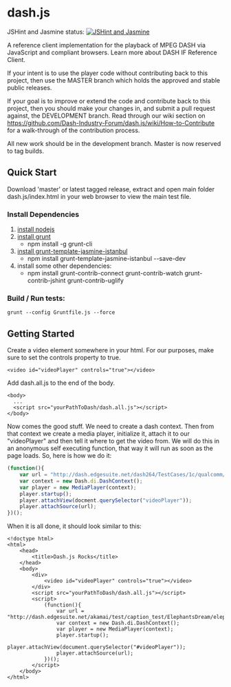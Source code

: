 # dash.js

JSHint and Jasmine status: [![JSHint and Jasmine](http://img.shields.io/travis/Dash-Industry-Forum/dash.js/development.svg?style=flat-square)](https://travis-ci.org/Dash-Industry-Forum/dash.js)

A reference client implementation for the playback of MPEG DASH via JavaScript and compliant browsers. Learn more about DASH IF Reference Client.

If your intent is to use the player code without contributing back to this project, then use the MASTER branch which holds the approved and stable public releases.

If your goal is to improve or extend the code and contribute back to this project, then you should make your changes in, and submit a pull request against, the DEVELOPMENT branch. Read through our wiki section on https://github.com/Dash-Industry-Forum/dash.js/wiki/How-to-Contribute for a walk-through of the contribution process.

All new work should be in the development branch.  Master is now reserved to tag builds.

## Quick Start

Download 'master' or latest tagged release, extract and open main folder dash.js/index.html in your web browser to view the main test file.

### Install Dependencies
1. [install nodejs](http://nodejs.org/)
2. [install grunt](http://gruntjs.com/getting-started)
    * npm install -g grunt-cli
3. [install grunt-template-jasmine-istanbul](https://github.com/maenu/grunt-template-jasmine-istanbul)
    * npm install grunt-template-jasmine-istanbul --save-dev
4. install some other dependencies:
    * npm install grunt-contrib-connect grunt-contrib-watch grunt-contrib-jshint grunt-contrib-uglify

### Build / Run tests:
```
grunt --config Gruntfile.js --force
```

## Getting Started
Create a video element somewhere in your html. For our purposes, make sure to set the controls property to true.
```
<video id="videoPlayer" controls="true"></video>
```
Add dash.all.js to the end of the body.
```
<body>
  ...
  <script src="yourPathToDash/dash.all.js"></script>
</body>
```
Now comes the good stuff. We need to create a dash context. Then from that context we create a media player, initialize it, attach it to our "videoPlayer" and then tell it where to get the video from. We will do this in an anonymous self executing function, that way it will run as soon as the page loads. So, here is how we do it:
``` js
(function(){
    var url = "http://dash.edgesuite.net/dash264/TestCases/1c/qualcomm/2/MultiRate.mpd";
    var context = new Dash.di.DashContext();
    var player = new MediaPlayer(context);
    player.startup();
    player.attachView(docment.querySelector("videoPlayer"));
    player.attachSource(url);
})();
```

When it is all done, it should look similar to this:
```
<!doctype html>
<html>
    <head>
        <title>Dash.js Rocks</title>
    </head>
    <body>
        <div>
            <video id="videoPlayer" controls="true"></video>
        </div>
        <script src="yourPathToDash/dash.all.js"></script>
        <script>
            (function(){
                var url = "http://dash.edgesuite.net/akamai/test/caption_test/ElephantsDream/elephants_dream_480p_heaac5_1.mpd";
                var context = new Dash.di.DashContext();
                var player = new MediaPlayer(context);
                player.startup();
                player.attachView(document.querySelector("#videoPlayer"));
                player.attachSource(url);
            })();
        </script>
    </body>
</html>
```
